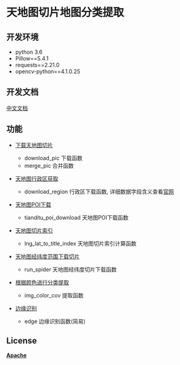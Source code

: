 # 天地图切片地图分类提取
## 开发环境
- python 3.6
- Pillow==5.4.1
- requests==2.21.0
- opencv-python==4.1.0.25

## 开发文档
[中文文档](doc/download_xyzMAP.md)
## 功能
- [下载天地图切片](src/download_pic/pic_download.py)
    - download_pic 下载函数
    - merge_pic 合并函数
- [天地图行政区获取](src/tianditu/ez_region.py)
    - download_region 行政区下载函数, 详细数据字段含义查看[官网](http://lbs.tianditu.gov.cn/server/administrative.html)
- [天地图POI下载](src/tianditu/ez_poi.py)
    - tianditu_poi_download 天地图POI下载函数
- [天地图切片索引](src/tianditu/ez_title_index.py)
    - lng_lat_to_title_index 天地图切片索引计算函数
- [天地图经纬度范围下载切片](src/tianditu/ez_tdt_title_download.py)
    - run_spider 天地图经纬度切片下载函数
- [根据颜色进行分类提取](src/classify/groupIMG.py)
    - img_color_cov 提取函数

- [边缘识别](src/classify/edge.py)
    - edge 边缘识别函数(简易)
    

## License
[**Apache**](LICENSE)
